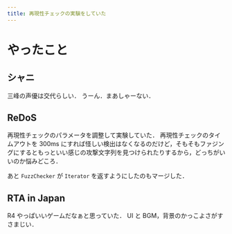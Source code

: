 ```yaml
---
title: 再現性チェックの実験をしていた
---
```


# やったこと

## シャニ

三峰の声優は交代らしい．
うーん．まあしゃーない．

## ReDoS

再現性チェックのパラメータを調整して実験していた．
再現性チェックのタイムアウトを 300ms にすれば怪しい検出はなくなるのだけど，そもそもファジングにするともっといい感じの攻撃文字列を見つけられたりするから，どっちがいいのか悩みどころ．

あと `FuzzChecker` が `Iterator` を返すようにしたのもマージした．

## RTA in Japan

R4 やっぱいいゲームだなぁと思っていた．
UI と BGM，背景のかっこよさがすさまじい．
